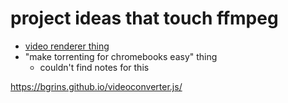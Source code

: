 # project ideas that touch ffmpeg

- [video renderer thing](d20cd126-4a50-41b1-87bd-f6e533304058.md)
- "make torrenting for chromebooks easy" thing
  - couldn't find notes for this

https://bgrins.github.io/videoconverter.js/
